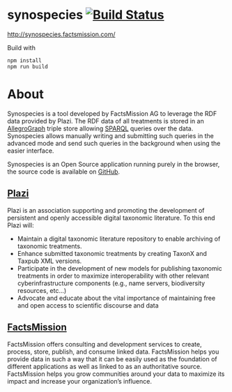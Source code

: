 # synospecies [![Build Status](https://travis-ci.org/factsmission/synospecies.svg?branch=master)](https://travis-ci.org/factsmission/synospecies)

http://synospecies.factsmission.com/

Build with

    npm install
    npm run build

# About

Synospecies is a tool developed by FactsMission AG to leverage the RDF data provided by Plazi. The RDF data of all
treatments is stored in an [AllegroGraph](https://allegrograph.com/) triple store allowing
[SPARQL](https://www.w3.org/TR/sparql11-overview/) queries over the data. Synospecies allows manually writing and
submitting such queries in the advanced mode and send such queries in the background when using the easier
interface.

Synospecies is an Open Source application running purely in the browser, the source code is available on [GitHub](https://github.com/factsmission/synospecies/).

## [Plazi](http://plazi.org/)

Plazi is an association supporting and promoting the development of persistent and openly accessible digital taxonomic
literature. To this end Plazi will:
* Maintain a digital taxonomic literature repository to enable archiving of taxonomic treatments.
* Enhance submitted taxonomic treatments by creating TaxonX and Taxpub XML versions.
* Participate in the development of new models for publishing taxonomic treatments in order to maximize
  interoperability with other relevant cyberinfrastructure components (e.g., name servers, biodiversity resources, etc...)
* Advocate and educate about the vital importance of maintaining free and open access to scientific discourse and
  data

## [FactsMission](https://factsmission.com/)

FactsMission offers consulting and development services to create, process, store, publish, and consume linked data.
FactsMission helps you provide data in such a way that it can be easily used as the foundation of different applications
as well as linked to as an authoritative source. FactsMission helps you grow communities around your data to maximize
its impact and increase your organization’s influence.

